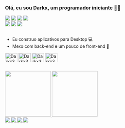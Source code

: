 ### Olá, eu sou Darkx, um programador iniciante 👋👋
<div>
  <img src="https://img.shields.io/badge/Edge-0078D7?style=for-the-badge&logo=Microsoft-edge&logoColor=white"/>
  <img src="https://img.shields.io/badge/-Stackoverflow-FE7A16?style=for-the-badge&logo=stack-overflow&logoColor=white"/>
  <img src="https://img.shields.io/badge/GeeksforGeeks-gray?style=for-the-badge&logo=geeksforgeeks&logoColor=35914c"/>
  <img src="https://img.shields.io/badge/Microsoft_Learn-258ffa?style=for-the-badge&logo=microsoft&logoColor=white"/>
</div>
<div>
  <img src="https://img.shields.io/badge/Visual%20Studio-5C2D91.svg?style=for-the-badge&logo=visual-studio&logoColor=white"/>
  <img src="https://img.shields.io/badge/Visual%20Studio%20Code-0078d7.svg?style=for-the-badge&logo=visual-studio-code&logoColor=white"/>
  <img src="https://img.shields.io/badge/Windows-0078D6?style=for-the-badge&logo=windows&logoColor=white"/>
</div>

##

- Eu construo aplicativos para Desktop 💻
- Mexo com back-end e um pouco de front-end 🎈

<div style="display: inline_block">
  <img align="center" alt="Darkx32-Csharp" height="30" width="40" src="https://cdn.jsdelivr.net/gh/devicons/devicon/icons/csharp/csharp-original.svg"/>
  <img align="center" alt="Darkx32-Cplusplus" height="30" width="40" src="https://cdn.jsdelivr.net/gh/devicons/devicon/icons/cplusplus/cplusplus-original.svg"/>
  <img align="center" alt="Darkx32-Python" height="30" width="40" src="https://cdn.jsdelivr.net/gh/devicons/devicon/icons/python/python-original.svg"/>
  <img align="center" alt="Darkx32-Java" height="30" width="40" src="https://cdn.jsdelivr.net/gh/devicons/devicon/icons/java/java-original.svg" />
</div>

 ##

<div>
  <a href="https://github.com/Darkx32"/>
  <img height="150em" src="https://github-readme-stats.vercel.app/api?username=Darkx32&theme=dark"/>
  <img height="150em" src="https://github-readme-stats.vercel.app/api/top-langs/?username=Darkx32&layout=compact&theme=dark"/>
</div>
<div>
  <img src="https://img.shields.io/badge/.NET-5C2D91?style=for-the-badge&logo=.net&logoColor=white"/>
  <img src="https://img.shields.io/badge/Xamarin-3199DC?style=for-the-badge&logo=xamarin&logoColor=white"/>
  <img src="https://img.shields.io/badge/OpenGL-%23FFFFFF.svg?style=for-the-badge&logo=opengl"/>
  <img src="https://img.shields.io/badge/unity-%23000000.svg?style=for-the-badge&logo=unity&logoColor=white"/>
</div>
